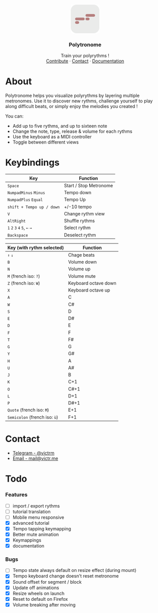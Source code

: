 <div align="center">
  <a href="https://polytronome.com">
    <img src="public/apple-touch-icon.png" alt="Logo" width="90" height="90">
  </a>
  
  <h3 align="center">Polytronome</h3>
  <p align="center">Train your polyrythms !<br />
     <a href="https://github.com/victrme/polytronome/issues">Contribute</a> · 
     <a href="https://github.com/victrme/polytronome#contact">Contact</a> · 
     <a href="https://github.com/victrme/polytronome#keybindings">Documentation</a>
     
  </p>
</div>

# About

Polytronome helps you visualize polyrythms by layering multiple metronomes. Use it to discover new rythms, challenge yourself to play along difficult beats, or simply enjoy the melodies you created !

You can:

-   Add up to five rythms, and up to sixteen note
-   Change the note, type, release & volume for each rythms
-   Use the keyboard as a MIDI controller
-   Toggle between different views

# Keybindings

| Key                          | Function               |
| ---------------------------- | ---------------------- |
| `Space`                      | Start / Stop Metronome |
| `NumpadMinus` `Minus`        | Tempo down             |
| `NumpadPlus` `Equal`         | Tempo Up               |
| `shift + Tempo up / down`    | +/-10 tempo            |
| `V`                          | Change rythm view      |
| `AltRight`                   | Shuffle rythms         |
| `1` `2` `3` `4` `5`, `←` `→` | Select rythm           |
| `Backspace`                  | Deselect rythm         |

| Key (with rythm selected)     | Function             |
| ----------------------------- | -------------------- |
| `↑` `↓`                       | Chage beats          |
| `B`                           | Volume down          |
| `N`                           | Volume up            |
| `M` (french iso: `?`)         | Volume mute          |
| `Z` (french iso: `W`)         | Keyboard octave down |
| `X`                           | Keyboard octave up   |
| `A`                           | C                    |
| `W`                           | C#                   |
| `S`                           | D                    |
| `E`                           | D#                   |
| `D`                           | E                    |
| `F`                           | F                    |
| `T`                           | F#                   |
| `G`                           | G                    |
| `Y`                           | G#                   |
| `H`                           | A                    |
| `U`                           | A#                   |
| `J`                           | B                    |
| `K`                           | C+1                  |
| `O`                           | C#+1                 |
| `L`                           | D+1                  |
| `P`                           | D#+1                 |
| `Quote` (french iso: `M`)     | E+1                  |
| `Semicolon` (french iso: `ù`) | F+1                  |

# Contact

-   [Telegram - @victrm](https://t.me/victrm)
-   [Email - mail@victr.me](mailto:mail@victr.me)

# Todo

### Features

-   [ ] import / export rythms
-   [ ] tutorial translation
-   [ ] Mobile menu responsive
-   [x] advanced tutorial
-   [x] Tempo tapping keymapping
-   [x] Better mute animation
-   [x] Keymappings
-   [x] documentation

### Bugs

-   [ ] Tempo state always default on resize effect (during mount)
-   [x] Tempo keyboard change doesn't reset metronome
-   [x] Sound offset for segment / block
-   [x] Update off animations
-   [x] Resize wheels on launch
-   [x] Reset to default on Firefox
-   [x] Volume breaking after moving
